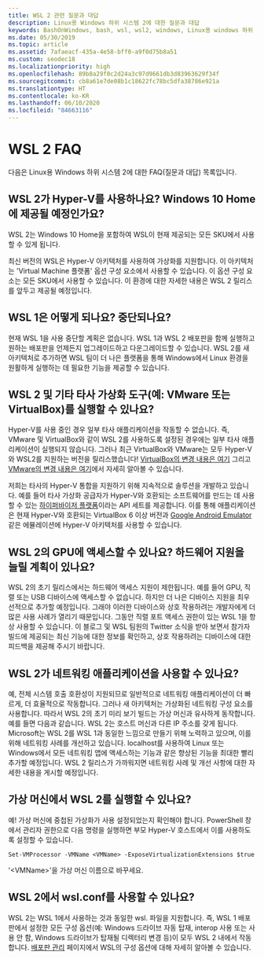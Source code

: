 ```yaml
---
title: WSL 2 관련 질문과 대답
description: Linux용 Windows 하위 시스템 2에 대한 질문과 대답
keywords: BashOnWindows, bash, wsl, wsl2, windows, Linux용 windows 하위 시스템, windowssubsystem, ubuntu, debian, suse, windows 10, 설치
ms.date: 05/30/2019
ms.topic: article
ms.assetid: 7afaeacf-435a-4e58-bff0-a9f0d75b8a51
ms.custom: seodec18
ms.localizationpriority: high
ms.openlocfilehash: 89b8a29f0c2d24a3c97d9661db3d83963629f34f
ms.sourcegitcommit: cb8a61e7de08b1c18622fc78bc5dfa38786e921a
ms.translationtype: HT
ms.contentlocale: ko-KR
ms.lasthandoff: 06/10/2020
ms.locfileid: "84663116"
---
```

# <a name="wsl-2-faqs"></a>WSL 2 FAQ

다음은 Linux용 Windows 하위 시스템 2에 대한 FAQ(질문과 대답) 목록입니다.

## <a name="does-wsl-2-use-hyper-v-will-it-be-available-on-windows-10-home"></a>WSL 2가 Hyper-V를 사용하나요? Windows 10 Home에 제공될 예정인가요?

WSL 2는 Windows 10 Home을 포함하여 WSL이 현재 제공되는 모든 SKU에서 사용할 수 있게 됩니다.

최신 버전의 WSL은 Hyper-V 아키텍처를 사용하여 가상화를 지원합니다. 이 아키텍처는 'Virtual Machine 플랫폼' 옵션 구성 요소에서 사용할 수 있습니다. 이 옵션 구성 요소는 모든 SKU에서 사용할 수 있습니다. 이 환경에 대한 자세한 내용은 WSL 2 릴리스를 앞두고 제공될 예정입니다.

## <a name="what-will-happen-to-wsl-1-will-it-be-abandoned"></a>WSL 1은 어떻게 되나요? 중단되나요?

현재 WSL 1을 사용 중단할 계획은 없습니다. WSL 1과 WSL 2 배포판을 함께 실행하고 원하는 배포판을 언제든지 업그레이드하고 다운그레이드할 수 있습니다. WSL 2를 새 아키텍처로 추가하면 WSL 팀이 더 나은 플랫폼을 통해 Windows에서 Linux 환경을 원활하게 실행하는 데 필요한 기능을 제공할 수 있습니다.

## <a name="will-i-be-able-to-run-wsl-2-and-other-3rd-party-virtualization-tools-such-as-vmware-or-virtualbox"></a>WSL 2 및 기타 타사 가상화 도구(예: VMware 또는 VirtualBox)를 실행할 수 있나요?

Hyper-V를 사용 중인 경우 일부 타사 애플리케이션을 작동할 수 없습니다. 즉, VMware 및 VirtualBox와 같이 WSL 2를 사용하도록 설정된 경우에는 일부 타사 애플리케이션이 실행되지 않습니다. 그러나 최근 VirtualBox와 VMware는 모두 Hyper-V와 WSL2를 지원하는 버전을 릴리스했습니다! [VirtualBox의 변경 내용은 여기][1] 그리고 [VMware의 변경 내용은 여기][4]에서 자세히 알아볼 수 있습니다.

저희는 타사의 Hyper-V 통합을 지원하기 위해 지속적으로 솔루션을 개발하고 있습니다. 예를 들어 타사 가상화 공급자가 Hyper-V와 호환되는 소프트웨어를 만드는 데 사용할 수 있는 [하이퍼바이저 플랫폼][2]이라는 API 세트를 제공합니다. 이를 통해 애플리케이션은 현재 Hyper-V와 호환되는 VirtualBox 6 이상 버전과 [Google Android Emulator][3] 같은 에뮬레이션에 Hyper-V 아키텍처를 사용할 수 있습니다.

## <a name="can-i-access-the-gpu-in-wsl-2-are-there-plans-to-increase-hardware-support"></a>WSL 2의 GPU에 액세스할 수 있나요? 하드웨어 지원을 늘릴 계획이 있나요?

WSL 2의 초기 릴리스에서는 하드웨어 액세스 지원이 제한됩니다. 예를 들어 GPU, 직렬 또는 USB 디바이스에 액세스할 수 없습니다. 하지만 더 나은 디바이스 지원을 최우선적으로 추가할 예정입니다. 그래야 이러한 디바이스와 상호 작용하려는 개발자에게 더 많은 사용 사례가 열리기 때문입니다. 그동안 직렬 포트 액세스 권한이 있는 WSL 1을 항상 사용할 수 있습니다. 이 블로그 및 WSL 팀원의 Twitter 소식을 받아 보면서 참가자 빌드에 제공되는 최신 기능에 대한 정보를 확인하고, 상호 작용하려는 디바이스에 대한 피드백을 제공해 주시기 바랍니다.

## <a name="will-wsl-2-be-able-to-use-networking-applications"></a>WSL 2가 네트워킹 애플리케이션을 사용할 수 있나요?

예, 전체 시스템 호출 호환성이 지원되므로 일반적으로 네트워킹 애플리케이션이 더 빠르게, 더 효율적으로 작동합니다. 그러나 새 아키텍처는 가상화된 네트워킹 구성 요소를 사용합니다. 따라서 WSL 2의 초기 미리 보기 빌드는 가상 머신과 유사하게 동작합니다. 예를 들면 다음과 같습니다. WSL 2는 호스트 머신과 다른 IP 주소를 갖게 됩니다. Microsoft는 WSL 2를 WSL 1과 동일한 느낌으로 만들기 위해 노력하고 있으며, 이를 위해 네트워킹 사례를 개선하고 있습니다. localhost를 사용하여 Linux 또는 Windows에서 모든 네트워킹 앱에 액세스하는 기능과 같은 향상된 기능을 최대한 빨리 추가할 예정입니다. WSL 2 릴리스가 가까워지면 네트워킹 사례 및 개선 사항에 대한 자세한 내용을 게시할 예정입니다.

## <a name="can-i-run-wsl-2-in-a-virtual-machine"></a>가상 머신에서 WSL 2를 실행할 수 있나요?

예! 가상 머신에 중첩된 가상화가 사용 설정되었는지 확인해야 합니다. PowerShell 창에서 관리자 권한으로 다음 명령을 실행하면 부모 Hyper-V 호스트에서 이를 사용하도록 설정할 수 있습니다.

`Set-VMProcessor -VMName <VMName> -ExposeVirtualizationExtensions $true`

'&lt;VMName&gt;'을 가상 머신 이름으로 바꾸세요.

## <a name="can-i-use-wslconf-in-wsl-2"></a>WSL 2에서 wsl.conf를 사용할 수 있나요?

WSL 2는 WSL 1에서 사용하는 것과 동일한 wsl. 파일을 지원합니다. 즉, WSL 1 배포판에서 설정한 모든 구성 옵션(예: Windows 드라이브 자동 탑재, interop 사용 또는 사용 안 함, Windows 드라이브가 탑재될 디렉터리 변경 등)이 모두 WSL 2 내에서 작동합니다. [배포판 관리](./wsl-config.md) 페이지에서 WSL의 구성 옵션에 대해 자세히 알아볼 수 있습니다.

 [1]: https://www.virtualbox.org/wiki/Changelog-6.0
 [2]: https://docs.microsoft.com/virtualization/api/
 [3]: https://devblogs.microsoft.com/visualstudio/hyper-v-android-emulator-support/
 [4]: https://blogs.vmware.com/workstation/2020/01/vmware-workstation-tech-preview-20h1.html
